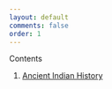 ```yaml
---
layout: default
comments: false
order: 1
---
```


Contents

1. [Ancient Indian History](/ancient_indian_history/)
